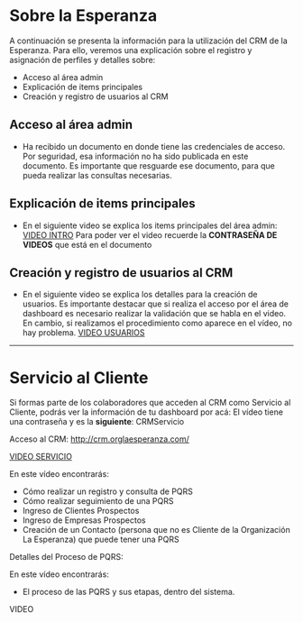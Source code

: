 # Sobre la Esperanza

A continuación se presenta la información para la utilización del CRM de la Esperanza.
Para ello, veremos una explicación sobre el registro y asignación de perfiles y detalles sobre:

  - Acceso al área admin
  - Explicación de items principales
  - Creación y registro de usuarios al CRM

## Acceso al área admin

  - Ha recibido un documento en donde tiene las credenciales de acceso. Por seguridad, esa información no ha sido publicada en este documento. Es importante que resguarde ese documento, para que pueda realizar las consultas necesarias.
  
## Explicación de items principales

- En el siguiente video se explica los items principales del área admin: [VIDEO INTRO]
Para poder ver el video recuerde la **CONTRASEÑA DE VIDEOS** que está en el documento

## Creación y registro de usuarios al CRM

- En el siguiente video se explica los detalles para la creación de usuarios. Es importante destacar que si realiza el acceso por el área de dashboard es necesario realizar la validación que se habla en el video. 
En cambio, si realizamos el procedimiento como aparece en el vídeo, no hay problema.
[VIDEO USUARIOS]

____________

# Servicio al Cliente

Si formas parte de los colaboradores que acceden al CRM como Servicio al Cliente, podrás ver la información de tu dashboard por acá:
El vídeo tiene una contraseña y es la **siguiente**: CRMServicio

Acceso al CRM: http://crm.orglaesperanza.com/

[VIDEO SERVICIO]

En este vídeo encontrarás:
- Cómo realizar un registro y consulta de PQRS
- Cómo realizar seguimiento de una PQRS
- Ingreso de Clientes Prospectos
- Ingreso de Empresas Prospectos
- Creación de un Contacto (persona que no es Cliente de la Organización La Esperanza) que puede tener una PQRS

Detalles del Proceso de PQRS:

En este vídeo encontrarás:
 - El proceso de las PQRS y sus etapas, dentro del sistema.
 
 VIDEO

[//]: # ()

[VIDEO INTRO]: <https://vimeo.com/417316579> 
[VIDEO USUARIOS]: <https://vimeo.com/417321855>
[VIDEO SERVICIO]: <https://vimeo.com/417337156>
